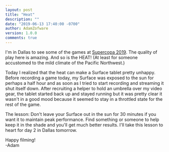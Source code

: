 ```yaml
---
layout: post
title: "Heat"
description: ""
date: "2019-06-13 17:40:00 -0700"
author: AdamZofware
version: 1.0.0
comments: true
---
```


I'm in Dallas to see some of the games at [Supercopa 2019](https://premiersupercopa.com/). The quality of play here is amazing. And so is the HEAT! (At least for someone accustomed to the mild climate of the Pacific Northwest.)  

Today I realized that the heat can make a Surface tablet pretty unhappy. Before recording a game today, my Surface was exposed to the sun for perhaps a half hour and as soon as I tried to start recording and streaming it shut itself down. After recruiting a helper to hold an umbrella over my video gear, the tablet started back up and stayed running but it was pretty clear it wasn't in a good mood because it seemed to stay in a throttled state for the rest of the game.

The lesson: Don't leave your Surface out in the sun for 30 minutes if you want it to maintain peak performance. Find something or someone to help keep it in the shade and you'll get much better results. I'll take this lesson to heart for day 2 in Dallas tomorrow.

Happy filming!  
-Adam
